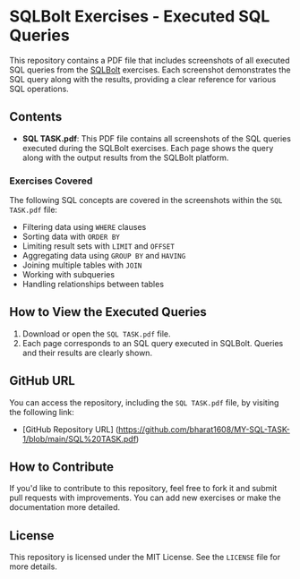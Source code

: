 # SQLBolt Exercises - Executed SQL Queries

This repository contains a PDF file that includes screenshots of all executed SQL queries from the [SQLBolt](https://sqlbolt.com/) exercises. Each screenshot demonstrates the SQL query along with the results, providing a clear reference for various SQL operations.

## Contents

- **SQL TASK.pdf**: This PDF file contains all screenshots of the SQL queries executed during the SQLBolt exercises. Each page shows the query along with the output results from the SQLBolt platform.

### Exercises Covered

The following SQL concepts are covered in the screenshots within the `SQL TASK.pdf` file:

- Filtering data using `WHERE` clauses
- Sorting data with `ORDER BY`
- Limiting result sets with `LIMIT` and `OFFSET`
- Aggregating data using `GROUP BY` and `HAVING`
- Joining multiple tables with `JOIN`
- Working with subqueries
- Handling relationships between tables

## How to View the Executed Queries

1. Download or open the `SQL TASK.pdf` file.
2. Each page corresponds to an SQL query executed in SQLBolt. Queries and their results are clearly shown.

## GitHub URL

You can access the repository, including the `SQL TASK.pdf` file, by visiting the following link:

- [GitHub Repository URL] (https://github.com/bharat1608/MY-SQL-TASK-1/blob/main/SQL%20TASK.pdf)

## How to Contribute

If you'd like to contribute to this repository, feel free to fork it and submit pull requests with improvements. You can add new exercises or make the documentation more detailed.

## License

This repository is licensed under the MIT License. See the `LICENSE` file for more details.
